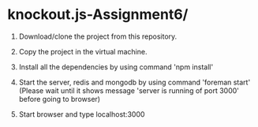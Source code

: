 # knockout.js-Assignment6/

1) Download/clone the project from this repository.

2) Copy the project in the virtual machine.

3) Install all the dependencies by using command 'npm install'

4) Start the server, redis and mongodb by using command 'foreman start'
   (Please wait until it shows message 'server is running of port 3000' before going to browser)
   
5) Start browser and type localhost:3000
